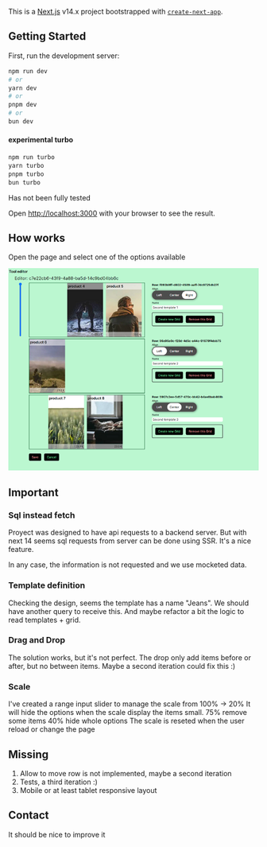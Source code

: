 This is a [Next.js](https://nextjs.org/) v14.x project bootstrapped with [`create-next-app`](https://github.com/vercel/next.js/tree/canary/packages/create-next-app).

## Getting Started

First, run the development server:

```bash
npm run dev
# or
yarn dev
# or
pnpm dev
# or
bun dev
```

#### experimental turbo

```bash
npm run turbo
yarn turbo
pnpm turbo
bun turbo
```

Has not been fully tested

Open [http://localhost:3000](http://localhost:3000) with your browser to see the result.

## How works

Open the page and select one of the options available

![Screenshot ](/public/images/screenshot.png)

## Important

### Sql instead fetch

Proyect was designed to have api requests to a backend server.
But with next 14 seems sql requests from server can be done using SSR.
It's a nice feature.

In any case, the information is not requested and we use mocketed data.

### Template definition

Checking the design, seems the template has a name "Jeans". We should have another query to receive this.
And maybe refactor a bit the logic to read templates + grid.

### Drag and Drop

The solution works, but it's not perfect. The drop only add items before or after, but no between items.
Maybe a second iteration could fix this :)

### Scale

I've created a range input slider to manage the scale from 100% -> 20%
It will hide the options when the scale display the items small.
75% remove some items
40% hide whole options
The scale is reseted when the user reload or change the page

## Missing

1. Allow to move row is not implemented, maybe a second iteration
2. Tests, a third iteration :)
3. Mobile or at least tablet responsive layout

## Contact

It should be nice to improve it
